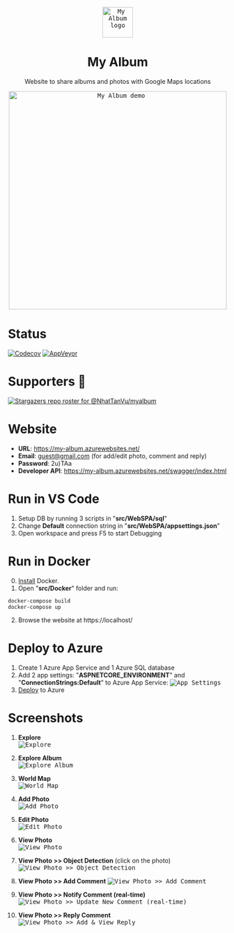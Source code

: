 <p align="center"><a href="https://github.com/NhatTanVu/myalbum"><kbd><img src="https://github.com/NhatTanVu/myalbum/raw/master/src/WebSPA/wwwroot/logo.jpg" alt="My Album logo" width="70"/></kbd></a></p>
<h1 align="center">My Album</h1>
<p align="center">Website to share albums and photos with Google Maps locations</p>

<p align="center"><a href="https://my-album.azurewebsites.net/"><kbd><img src="https://github.com/NhatTanVu/myalbum/raw/master/screenshots/explore.JPG" alt="My Album demo" width="500"/></kbd></a></p>

# Status
[![Codecov](https://codecov.io/gh/NhatTanVu/myalbum/branch/master/graph/badge.svg)](https://codecov.io/gh/NhatTanVu/myalbum)
[![AppVeyor](https://ci.appveyor.com/api/projects/status/4b7m4xj6fu82xtgn/branch/master?svg=true)](https://ci.appveyor.com/project/NhatTanVu/myalbum/branch/master)

# Supporters :clap:
[![Stargazers repo roster for @NhatTanVu/myalbum](https://reporoster.com/stars/NhatTanVu/myalbum)](https://github.com/NhatTanVu/myalbum/stargazers)
# Website
* **URL**: https://my-album.azurewebsites.net/
* **Email**: guest@gmail.com (for add/edit photo, comment and reply)
* **Password**: 2u)TAa
* **Developer API**: https://my-album.azurewebsites.net/swagger/index.html
# Run in VS Code
1. Setup DB by running 3 scripts in "**src/WebSPA/sql**"
2. Change **Default** connection string in "**src/WebSPA/appsettings.json**"
3. Open workspace and press F5 to start Debugging
# Run in Docker
0. [Install](https://docs.docker.com/docker-for-windows/install/) Docker.
1. Open "**src/Docker**" folder and run: 
```
docker-compose build
docker-compose up
```
2. Browse the website at https://localhost/
# Deploy to Azure
1. Create 1 Azure App Service and 1 Azure SQL database
2. Add 2 app settings: "**ASPNETCORE_ENVIRONMENT**" and "**ConnectionStrings:Default**" to Azure App Service:
<kbd>![App Settings](https://raw.githubusercontent.com/NhatTanVu/vega/master/_screenshots/Add%20App%20Settings.PNG)</kbd>
3. [Deploy](https://docs.microsoft.com/en-us/aspnet/core/tutorials/publish-to-azure-webapp-using-vscode?view=aspnetcore-3.1) to Azure
# Screenshots
1. **Explore**\
<kbd>![Explore](https://raw.githubusercontent.com/NhatTanVu/myalbum/master/screenshots/explore.JPG?raw=true)</kbd>

2. **Explore Album**\
<kbd>![Explore Album](https://raw.githubusercontent.com/NhatTanVu/myalbum/master/screenshots/explore_album.jpg?raw=true)</kbd>

3. **World Map**\
<kbd>![World Map](https://raw.githubusercontent.com/NhatTanVu/myalbum/master/screenshots/world_map.jpg?raw=true)</kbd>

4. **Add Photo**\
<kbd>![Add Photo](https://raw.githubusercontent.com/NhatTanVu/myalbum/master/screenshots/add_photo.jpg?raw=true)</kbd>

5. **Edit Photo**\
<kbd>![Edit Photo](https://raw.githubusercontent.com/NhatTanVu/myalbum/master/screenshots/edit_photo.jpg?raw=true)</kbd>

6. **View Photo**\
<kbd>![View Photo](https://raw.githubusercontent.com/NhatTanVu/myalbum/master/screenshots/view_photo.JPG?raw=true)</kbd>

7. **View Photo >> Object Detection** (click on the photo)
<kbd>![View Photo >> Object Detection](https://raw.githubusercontent.com/NhatTanVu/myalbum/master/screenshots/view_photo_object_detection.JPG?raw=true)</kbd>

8. **View Photo >> Add Comment**
<kbd>![View Photo >> Add Comment](https://raw.githubusercontent.com/NhatTanVu/myalbum/master/screenshots/add_comment.JPG?raw=true)</kbd>

9. **View Photo >> Notify Comment (real-time)**
<kbd>![View Photo >> Update New Comment (real-time)](https://raw.githubusercontent.com/NhatTanVu/myalbum/master/screenshots/notify_comment.jpg?raw=true)</kbd>

10. **View Photo >> Reply Comment**
<kbd>![View Photo >> Add & View Reply](https://raw.githubusercontent.com/NhatTanVu/myalbum/master/screenshots/reply_comment.jpg?raw=true)</kbd>
